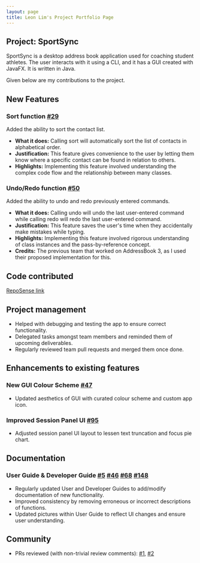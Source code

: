 ```yaml
---
layout: page
title: Leon Lim's Project Portfolio Page
---
```


## **Project: SportSync**

SportSync is a desktop address book application used for coaching student athletes. The user interacts with it using a CLI, and it has a GUI created with JavaFX. It is written in Java.

Given below are my contributions to the project.

## **New Features**
### Sort function [\#29](https://github.com/AY2223S2-CS2103T-W13-2/tp/pull/29)

Added the ability to sort the contact list.

  * **What it does:** Calling sort will automatically sort the list of contacts in alphabetical order.
  * **Justification:** This feature gives convenience to the user by letting them know where a specific contact can be found in relation to others.
  * **Highlights:** Implementing this feature involved understanding the complex code flow and the relationship between many classes.

### Undo/Redo function [\#50](https://github.com/AY2223S2-CS2103T-W13-2/tp/pull/50)

Added the ability to undo and redo previously entered commands.

  * **What it does:** Calling undo will undo the last user-entered command while calling redo will redo the last user-entered command.
  * **Justification:** This feature saves the user's time when they accidentally make mistakes while typing.
  * **Highlights:** Implementing this feature involved rigorous understanding of class instances and the pass-by-reference concept.
  * **Credits:** The previous team that worked on AddressBook 3, as I used their proposed implementation for this.

<div style="page-break-after: always;"></div>

## **Code contributed**
[RepoSense link](https://nus-cs2103-ay2223s2.github.io/tp-dashboard/?search=temp&sort=groupTitle&sortWithin=title&timeframe=commit&mergegroup=&groupSelect=groupByRepos&breakdown=true&checkedFileTypes=docs~functional-code~test-code~other&since=2023-02-17&tabOpen=true&tabType=authorship&tabAuthor=Tempura-Person&tabRepo=AY2223S2-CS2103T-W13-2%2Ftp%5Bmaster%5D&authorshipIsMergeGroup=false&authorshipFileTypes=docs~functional-code~test-code~other&authorshipIsBinaryFileTypeChecked=false&authorshipIsIgnoredFilesChecked=false)


## **Project management**
* Helped with debugging and testing the app to ensure correct functionality.
* Delegated tasks amongst team members and reminded them of upcoming deliverables.
* Regularly reviewed team pull requests and merged them once done.


## **Enhancements to existing features**
### New GUI Colour Scheme [\#47](https://github.com/AY2223S2-CS2103T-W13-2/tp/pull/47)
* Updated aesthetics of GUI with curated colour scheme and custom app icon.

### Improved Session Panel UI [\#95](https://github.com/AY2223S2-CS2103T-W13-2/tp/pull/95)
* Adjusted session panel UI layout to lessen text truncation and focus pie chart.

<div style="page-break-after: always;"></div>

## **Documentation**
### User Guide & Developer Guide [\#5](https://github.com/AY2223S2-CS2103T-W13-2/tp/pull/5) [\#46](https://github.com/AY2223S2-CS2103T-W13-2/tp/pull/46) [\#68](https://github.com/AY2223S2-CS2103T-W13-2/tp/pull/68) [\#148](https://github.com/AY2223S2-CS2103T-W13-2/tp/pull/148)
* Regularly updated User and Developer Guides to add/modify documentation of new functionality.
* Improved consistency by removing erroneous or incorrect descriptions of functions.
* Updated pictures within User Guide to reflect UI changes and ensure user understanding.


## **Community**
* PRs reviewed (with non-trivial review comments): [\#1](https://github.com/nus-cs2103-AY2223S2/ip/pull/268/files/4ab762fcdf788b39ccd9a54756e40336b1284ef4), [\#2](https://github.com/nus-cs2103-AY2223S2/ip/pull/236/files/c28028a6dfb59dee69061e00e77305dad24c2931)


